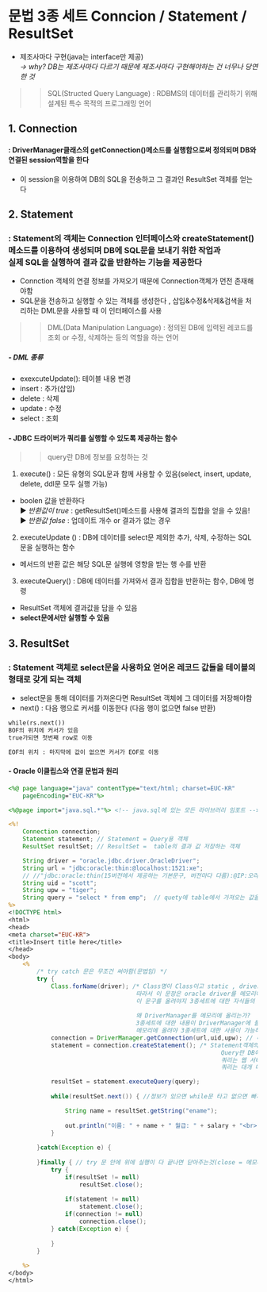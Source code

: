 # 문법 3종 세트  Conncion / Statement / ResultSet
- 제조사마다 구현(java는 interface만 제공) <br>
*→ why? DB는 제조사마다 다르기 때문에 제조사마다 구현해야하는 건 너무나 당연한 것*

>> SQL(Structed Query Language) : RDBMS의 데이터를 관리하기 위해 설계된 특수 목적의 프로그래밍 언어 

## 1. Connection 
#### : DriverManager클래스의 getConnection()메소드를 실행함으로써 정의되며 DB와 연결된 session역할을 한다 
- 이 session을 이용하여 DB의 SQL을 전송하고 그 결과인 ResultSet 객체를 얻는다

## 2. Statement 
### : Statement의 객체는 Connection 인터페이스와 createStatement()메소드를 이용하여 생성되며 DB에 SQL문을 보내기 위한 작업과 <br> 실제 SQL을 실행하여 결과 값을 반환하는 기능을 제공한다 
- Connction 객체의 연결 정보를 가져오기 때문에 Connection객체가 먼전 존재해야함 
- SQL문을 전송하고 실행할 수 있는 객체를 생성한다 , 삽입&수정&삭제&검색을 처리하는 DML문을 사용할 때 이 인터페이스를 사용
>> DML(Data Manipulation Language) : 정의된 DB에 입력된 레코드를 조회 or 수정, 삭제하는 등의 역할을 하는 언어
##### - DML 종류
- exexcuteUpdate(): 테이블 내용 변경
- insert : 추가(삽입)
- delete : 삭제
- update : 수정
- select : 조회 

#### - JDBC 드라이버가 쿼리를 실행할 수 있도록 제공하는 함수
>> query란 DB에 정보를 요청하는 것 

1.  execute() : 모든 유형의 SQL문과 함께 사용할 수 있음(select, insert, update, delete, ddl문 모두 실행 가능) 
- boolen 값을 반환하다 <br>
▶ *반환값이 true* : getResultSet()메소드를 사용해 결과의 집합을 얻을 수 있음! <br>
▶ *반환값 false* : 업데이트 개수 or 결과가 없는 경우

2.  executeUpdate () : DB에 데이터를 select문 제외한 추가, 삭제, 수정하는 SQL문을 실행하는 함수
- 메서드의 반환 값은 해당 SQL문 실행에 영향을 받는 행 수를 반환 


3. executeQuery() : DB에 데이터를 가져와서 결과 집합을 반환하는 함수, DB에 명령
- ResultSet 객체에 결과값을 담을 수 있음
- **select문에서만 실행할 수 있음** 

## 3. ResultSet
### : Statement 객체로 select문을 사용하요 얻어온 레코드 값들을 테이블의 형태로 갖게 되는 객체 
- select문을 통해 데이터를 가져온다면 ResultSet 객체에 그 데이터를 저장해야함
- next() : 다음 행으로 커서를 이동한다 (다음 행이 없으면 false 반환)

```jsp
while(rs.next())
BOF의 위치에 커서가 있음 
true가되면 첫번째 row로 이동

EOF의 위치 : 마지막에 값이 없으면 커서가 EOF로 이동
```

#### - Oracle 이클립스와 연결 문법과 원리
```jsp
<%@ page language="java" contentType="text/html; charset=EUC-KR"
    pageEncoding="EUC-KR"%>

<%@page import="java.sql.*"%> <!-- java.sql에 있는 모든 라이브러리 임포트 -->

<%! 
	Connection connection;
	Statement statement; // Statement = Query용 객체
	ResultSet resultSet; // ResultSet =  table의 결과 값 저장하는 객체

	String driver = "oracle.jdbc.driver.OracleDriver";
	String url = "jdbc:oracle:thin:@localhost:1521:xe"; 
    // //"jdbc:oracle:thin(15버전에서 제공하는 기본문구, 버전마다 다름):@IP:오라클port번호:xe"; 
	String uid = "scott";
	String upw = "tiger";
	String query = "select * from emp";  // quety에 table에서 가져오는 값을 대입
%>
<!DOCTYPE html>
<html>
<head>
<meta charset="EUC-KR">
<title>Insert title here</title>
</head>
<body>
	<%
		/* try catch 문은 무조건 써야함(문법임) */
		try {
			Class.forName(driver); /* Class명이 Class이고 static , driver 는 위에 oracle 드라이버 
									따라서 이 문장은 oracle driver를 메모리에 올린다는 뜻 / OracleDriver 객체 생성, 로딩한다고 표현(sqldeveloper-lib에 있음)
                                    이 문구를 올려야지 3종세트에 대한 자식들의 구현이 실행된다 
                                    
                                    왜 DriverManager를 메모리에 올리는가? 
                                    3종세트에 대한 내용이 DriverManager에 들어있기 때문에 
                                    메모리에 올려야 3종세트에 대한 사용이 가능하다 */
			connection = DriverManager.getConnection(url,uid,upw); // 내가 가지고 있는 DB와 커넥션하는 문장, 채팅처럼 연결되어있는 상태
			statement = connection.createStatement(); /* Statement객체의 정보를 Connection에서 가져오는것
			                                                Query란 DB에 정보를 요청하는 것 
                                                            쿼리는 웹 서버에 특정한 정보를 보여달라는 웹 클라이언트 요청(주로 문자열을 기반으로 한 요청이다)에 의한 처리
                                                            쿼리는 대개 데이터베이스로부터 특정한 주제어나 어귀를 찾기 위해 사용된다 */

			resultSet = statement.executeQuery(query);
			
			while(resultSet.next()) { //정보가 있으면 while문 타고 없으면 빠져나와라

				String name = resultSet.getString("ename");
				
				out.println("이름: " + name + " 월급: " + salary + "<br>");
			}
			
		}catch(Exception e) {
			
		}finally { // try 문 안에 위에 실행이 다 끝나면 닫아주는것(close = 메모리 해제해라) → 안하면 에러날수있음
			try {
				if(resultSet != null) 
					resultSet.close();
				
				if(statement != null) 
					statement.close();
				if(connection != null)
					connection.close();
			} catch(Exception e) {
				
			}
		}
	
	%>
</body>
</html> 
```

